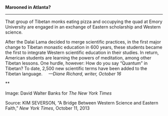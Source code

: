 **Marooned in Atlanta?**

****

That group of Tibetan monks eating pizza and occupying the quad at Emory University are engaged in an exchange of Eastern scholarship and Western science.

After the Dalai Lama decided to merge scientific practices, in the first major change to Tibetan monastic education in 600 years, these students became the first to integrate Western scientific education in their studies. In return, American students are learning the powers of meditation, among other Tibetan lessons. One hurdle, however: How do you say “Quantum” in Tibetan? To date, 2,500 new scientific terms have been added to the Tibetan language.     *—Diane Richard, writer, October 16*

**

Image: David Walter Banks for *The New York Times*

Source: KIM SEVERSON, “A Bridge Between Western Science and Eastern Faith,” *New York Times*, October 11, 2013 
